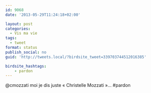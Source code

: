 ```yaml
---
id: 9068
date: '2013-05-29T11:24:18+02:00'

layout: post
categories:
  - Vis ma vie
tags:
  - tweet
format: status
publish_social: no
guid: 'http://tweets.local/?birdsite_tweet=339703744512016385'

birdsite_hashtags:
    - pardon
---
```


@cmozzati moi je dis juste « Christelle Mozzati »… #pardon